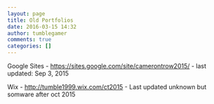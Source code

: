```yaml
---
layout: page
title: Old Portfolios
date: 2016-03-15 14:32
author: tumblegamer
comments: true
categories: []
---
```

Google Sites -&nbsp;<a href="https://sites.google.com/site/camerontrow2015/">https://sites.google.com/site/camerontrow2015/</a> - last updated:&nbsp;Sep 3, 2015

Wix -&nbsp;<a href="http://tumble1999.wix.com/ct2015">http://tumble1999.wix.com/ct2015</a> - Last updated unknown but somware after oct 2015
